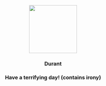 <p align="center">
    <img src="https://raw.githubusercontent.com/PokeAPI/sprites/master/sprites/pokemon/632.png" width="150" height="150">
</p>
<h3 align="center"> <b>Durant</b></h3>
<h3 align="center">Have a terrifying day! (contains irony)</h3>
